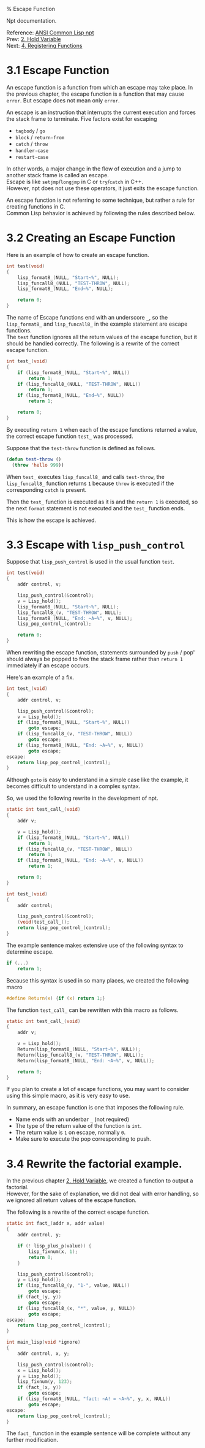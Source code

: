 % Escape Function

Npt documentation.

Reference: [ANSI Common Lisp npt](index.html)  
Prev: [2. Hold Variable](B2_Hold.html)  
Next: [4. Registering Functions](B4_Registering.html)


# 3.1 Escape Function

An escape function is a function from which an escape may take place.
In the previous chapter, the escape function is a function that may cause `error`.
But escape does not mean only `error`.

An escape is an instruction that interrupts the current execution
and forces the stack frame to terminate.
Five factors exist for escaping

- `tagbody` / `go`
- `block` / `return-from`
- `catch` / `throw`
- `handler-case`
- `restart-case`

In other words, a major change in the flow of execution
and a jump to another stack frame is called an escape.  
Escape is like `setjmp`/`longjmp` in C or `try`/`catch` in C++.  
However, npt does not use these operators, it just exits the escape function.

An escape function is not referring to some technique,
but rather a rule for creating functions in C.  
Common Lisp behavior is achieved by following the rules described below.


# 3.2 Creating an Escape Function

Here is an example of how to create an escape function.

```c
int test(void)
{
    lisp_format8_(NULL, "Start~%", NULL);
    lisp_funcall8_(NULL, "TEST-THROW", NULL);
    lisp_format8_(NULL, "End~%", NULL);

    return 0;
}
```

The name of Escape functions end with an underscore `_`,
so the `lisp_format8_` and `lisp_funcall8_`
in the example statement are escape functions.  
The `test` function ignores all the return values of the escape function,
but it should be handled correctly.
The following is a rewrite of the correct escape function.


```c
int test_(void)
{
    if (lisp_format8_(NULL, "Start~%", NULL))
        return 1;
    if (lisp_funcall8_(NULL, "TEST-THROW", NULL))
        return 1;
    if (lisp_format8_(NULL, "End~%", NULL))
        return 1;

    return 0;
}
```

By executing `return 1` when each of the escape functions returned a value,
the correct escape function `test_` was processed.

Suppose that the `test-throw` function is defined as follows.


```lisp
(defun test-throw ()
  (throw 'hello 999))
```

When `test_` executes `lisp_funcall8_` and calls `test-throw`,
the `lisp_funcall8_` function returns `1`
because `throw` is executed if the corresponding `catch` is present.


Then the `test_` function is executed as it is and the `return 1` is executed,
so the next `format` statement is not executed and the `test_` function ends.

This is how the escape is achieved.


# 3.3 Escape with `lisp_push_control`

Suppose that `lisp_push_control` is used in the usual function `test`.

```c
int test(void)
{
    addr control, v;

    lisp_push_control(&control);
    v = Lisp_hold();
    lisp_format8_(NULL, "Start~%", NULL);
    lisp_funcall8_(v, "TEST-THROW", NULL);
    lisp_format8_(NULL, "End: ~A~%", v, NULL);
    lisp_pop_control_(control);

    return 0;
}
```

When rewriting the escape function, statements surrounded by
`push` / pop' should always be popped to free
the stack frame rather than `return 1` immediately if an escape occurs.  

Here's an example of a fix.

```c
int test_(void)
{
    addr control, v;

    lisp_push_control(&control);
    v = Lisp_hold();
    if (lisp_format8_(NULL, "Start~%", NULL))
        goto escape;
    if (lisp_funcall8_(v, "TEST-THROW", NULL))
        goto escape;
    if (lisp_format8_(NULL, "End: ~A~%", v, NULL))
        goto escape;
escape:
    return lisp_pop_control_(control);
}
```

Although `goto` is easy to understand in a simple case like the example,
it becomes difficult to understand in a complex syntax.  

So, we used the following rewrite in the development of npt.


```c
static int test_call_(void)
{
    addr v;

    v = Lisp_hold();
    if (lisp_format8_(NULL, "Start~%", NULL))
        return 1;
    if (lisp_funcall8_(v, "TEST-THROW", NULL))
        return 1;
    if (lisp_format8_(NULL, "End: ~A~%", v, NULL))
        return 1;

    return 0;
}

int test_(void)
{
    addr control;

    lisp_push_control(&control);
    (void)test_call_();
    return lisp_pop_control_(control);
}
```

The example sentence makes extensive use of the following syntax to determine escape.

```c
if (...)
    return 1;
```

Because this syntax is used in so many places, we created the following macro

```c
#define Return(x) {if (x) return 1;}
```

The function `test_call_` can be rewritten with this macro as follows.

```c
static int test_call_(void)
{
    addr v;

    v = Lisp_hold();
    Return(lisp_format8_(NULL, "Start~%", NULL));
    Return(lisp_funcall8_(v, "TEST-THROW", NULL));
    Return(lisp_format8_(NULL, "End: ~A~%", v, NULL));

    return 0;
}
```

If you plan to create a lot of escape functions,
you may want to consider using this simple macro, as it is very easy to use.

In summary, an escape function is one that imposes the following rule.

- Name ends with an underbar `_` (not required)
- The type of the return value of the function is `int`.
- The return value is `1` on escape, normally `0`.
- Make sure to execute the pop corresponding to push.


# 3.4 Rewrite the factorial example.

In the previous chapter [2. Hold Variable](B2_Hold.html),
we created a function to output a factorial.  
However, for the sake of explanation, we did not deal with error handling,
so we ignored all return values of the escape function.


The following is a rewrite of the correct escape function.

```c
static int fact_(addr x, addr value)
{
    addr control, y;

    if (! lisp_plus_p(value)) {
        lisp_fixnum(x, 1);
        return 0;
    }

    lisp_push_control(&control);
    y = Lisp_hold();
    if (lisp_funcall8_(y, "1-", value, NULL))
        goto escape;
    if (fact_(y, y))
        goto escape;
    if (lisp_funcall8_(x, "*", value, y, NULL))
        goto escape;
escape:
    return lisp_pop_control_(control);
}

int main_lisp(void *ignore)
{
    addr control, x, y;

    lisp_push_control(&control);
    x = Lisp_hold();
    y = Lisp_hold();
    lisp_fixnum(y, 123);
    if (fact_(x, y))
        goto escape;
    if (lisp_format8_(NULL, "fact: ~A! = ~A~%", y, x, NULL))
        goto escape;
escape:
    return lisp_pop_control_(control);
}
```

The `fact_` function in the example sentence will be complete without any further modification.
